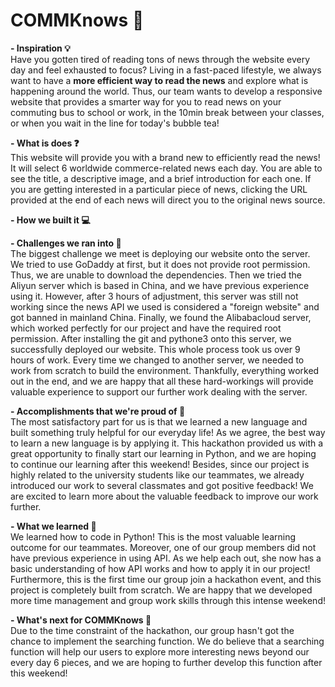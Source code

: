 # COMMKnows 📰

**- Inspiration 💡** <br>
Have you gotten tired of reading tons of news through the website every day and feel exhausted to focus? Living in a
fast-paced lifestyle, we always want to have a  **more efficient way to read the news** and explore what is happening
around the world. Thus, our team wants to develop a responsive website that provides a smarter way for you to read news
on your commuting bus to school or work, in the 10min break between your classes, or when you wait in the line for
today's bubble tea!

**- What is does ❓** <br>
This website will provide you with a brand new to efficiently read the news! It will select 6 worldwide commerce-related
news each day. You are able to see the title, a descriptive image, and a brief introduction for each one. If you are
getting interested in a particular piece of news, clicking the URL provided at the end of each news will direct you to
the original news source.

**- How we built it 💻** <br>

**- Challenges we ran into 🧐** <br>
The biggest challenge we meet is deploying our website onto the server. We tried to use GoDaddy at first, but it does not provide root permission. Thus, we are unable to download the dependencies. Then we tried the Aliyun server which is based in China, and we have previous experience using it. However, after 3 hours of adjustment, this server was still not working since the news API we used is considered a "foreign website" and got banned in mainland China. Finally, we found the Alibabacloud server, which worked perfectly for our project and have the required root permission. After installing the git and pythone3 onto this server, we successfully deployed our website. This whole process took us over 9 hours of work. Every time we changed to another server, we needed to work from scratch to build the environment. Thankfully, everything worked out in the end, and we are happy that all these hard-workings will provide valuable experience to support our further work dealing with the server. 

**- Accomplishments that we're proud of 🥳** <br>
The most satisfactory part for us is that we learned a new language and built something truly helpful for our everyday
life! As we agree, the best way to learn a new language is by applying it. This hackathon provided us with a great
opportunity to finally start our learning in Python, and we are hoping to continue our learning after this weekend!
Besides, since our project is highly related to the university students like our teammates, we already introduced our
work to several classmates and got positive feedback! We are excited to learn more about the valuable feedback to
improve our work further.

**- What we learned 📝** <br>
We learned how to code in Python! This is the most valuable learning outcome for our teammates. Moreover, one of our
group members did not have previous experience in using API. As we help each out, she now has a basic understanding of
how API works and how to apply it in our project! Furthermore, this is the first time our group join a hackathon event,
and this project is completely built from scratch. We are happy that we developed more time management and group work
skills through this intense weekend!

**- What's next for COMMKnows 📌** <br>
Due to the time constraint of the hackathon, our group hasn't got the chance to implement the searching function. We do
believe that a searching function will help our users to explore more interesting news beyond our every day 6 pieces,
and we are hoping to further develop this function after this weekend!



